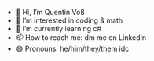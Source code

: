 - 👋 Hi, I’m Quentin Voß
- 👀 I’m interested in coding & math
- 🌱 I’m currently learning c#
- 📫 How to reach me: dm me on LinkedIn
- 😄 Pronouns: he/him/they/them idc

